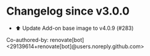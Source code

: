 # Changelog since v3.0.0
- ⬆️ Update Add-on base image to v4.0.9 (#283)

Co-authored-by: renovate[bot] <29139614+renovate[bot]@users.noreply.github.com> 
